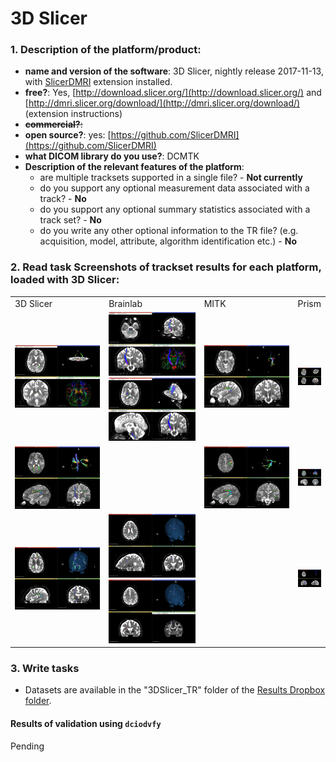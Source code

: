 # 3D Slicer

### 1. **Description of the platform/product**:

   - **name and version of the software**: 3D Slicer, nightly release 2017-11-13, with [SlicerDMRI](http://dmri.slicer.org/download/) extension installed.
   - **free?**: Yes, [http://download.slicer.org/](http://download.slicer.org/) and [http://dmri.slicer.org/download/](http://dmri.slicer.org/download/) \(extension instructions\)
   - ~~**commercial?**:~~
   - **open source?**: yes: [https://github.com/SlicerDMRI](https://github.com/SlicerDMRI)
   - **what DICOM library do you use?**: DCMTK
   - **Description of the relevant features of the platform**:
     * are multiple tracksets supported in a single file? - **Not currently**
     * do you support any optional measurement data associated with a track? - **No**
     * do you support any optional summary statistics associated with a track set? - **No**
     * do you write any other optional information to the TR file? \(e.g. acquisition, model, attribute, algorithm identification etc.\) - **No**

### 2. **Read task** Screenshots of trackset results for each platform, loaded with 3D Slicer:

<table>
<tr>
  <td width="33%">3D Slicer</td>
  <td width="33%">Brainlab</td>
  <td width="33%">MITK</td>
  <td width="33%">Prism</td>
</tr>


<!-- dataset_1 -->
<tr>
  <td>
    <img src="slicer/3DSlicer_dataset1_screenshot.png" width="200">
   </td>

   <td>
   <img src="slicer/BrainLab_dataset1_screenshot-1.png" width="200">
   <img src="slicer/BrainLab_dataset1_screenshot-2.png" width="200">
   </td>

   <td>
     <img src="slicer/MITK_dataset1_screenshot-1.png" width="200">
   </td>

   <td>
     <img src="slicer/Prism_dataset1.png" width="200">
   </td>
</tr>


<!-- dataset_2 -->
<tr>
   <td>
   <img src="slicer/3DSlicer_dataset2_screenshot-1.png" width="200">
   </td>

   <td><!-- BrainLab n/a --></td>

   <td>
   <img src="slicer/MITK_dataset2_screenshot-1.png" width="200">
   </td>

   <td>
     <img src="slicer/Prism_dataset2.png" width="200">
   </td>
</tr>

<!-- dataset_3 -->
<tr>
  <td>
  <img src="slicer/3DSlicer_dataset3_screenshot-1.png" width="200">
  </td>

  <td>
  <img src="slicer/BrainLab_dataset3_screenshot-1.png" width="200">
  <img src="slicer/BrainLab_dataset3_screenshot-2.png" width="200">
  </td>
  <td>
  <!-- MITK n/a -->
  </td>

  <td>
    <img src="slicer/Prism_dataset3.png" width="200">
  </td>
</tr>
</table>

### 3. **Write tasks**

   * Datasets are available in the "3DSlicer_TR" folder of the [Results Dropbox folder](https://www.dropbox.com/sh/gmy2nt1mlfk1k2w/AADIdfcLUUZ8ViAh7i6x0aana?dl=0).

#### Results of validation using `dciodvfy`

Pending
